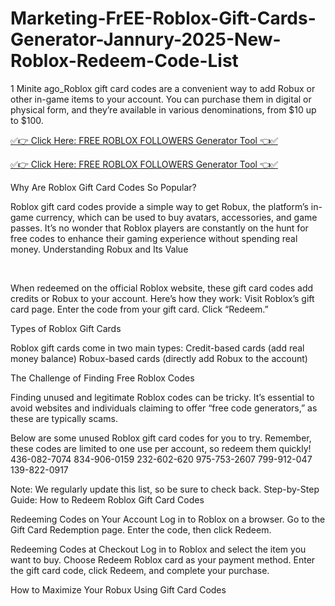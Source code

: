# Marketing-FrEE-Roblox-Gift-Cards-Generator-Jannury-2025-New-Roblox-Redeem-Code-List
1 Minite ago_Roblox gift card codes are a convenient way to add Robux or other in-game items to your account. You can purchase them in digital or physical form, and they’re available in various denominations, from $10 up to $100.

[✅👉 Click Here: FREE ROBLOX FOLLOWERS Generator Tool 👈✅](https://www.aeroned.com/getmedia/60ba91e8-01b9-4f74-9713-d498e27aa781/newrobloxra01.html.aspx)

[✅👉 Click Here: FREE ROBLOX FOLLOWERS Generator Tool 👈✅](https://www.aeroned.com/getmedia/60ba91e8-01b9-4f74-9713-d498e27aa781/newrobloxra01.html.aspx)

Why Are Roblox Gift Card Codes So Popular?

Roblox gift card codes provide a simple way to get Robux, the platform’s in-game currency, which can be used to buy avatars, accessories, and game passes. It’s no wonder that Roblox players are constantly on the hunt for free codes to enhance their gaming experience without spending real money. Understanding Robux and Its Value

​​

When redeemed on the official Roblox website, these gift card codes add credits or Robux to your account. Here’s how they work: Visit Roblox’s gift card page. Enter the code from your gift card. Click “Redeem.”

Types of Roblox Gift Cards

Roblox gift cards come in two main types: Credit-based cards (add real money balance) Robux-based cards (directly add Robux to the account)

The Challenge of Finding Free Roblox Codes

Finding unused and legitimate Roblox codes can be tricky. It’s essential to avoid websites and individuals claiming to offer “free code generators,” as these are typically scams.

Below are some unused Roblox gift card codes for you to try. Remember, these codes are limited to one use per account, so redeem them quickly! 436-082-7074 834-906-0159 232-602-620 975-753-2607 799-912-047 139-822-0917

Note: We regularly update this list, so be sure to check back. Step-by-Step Guide: How to Redeem Roblox Gift Card Codes

Redeeming Codes on Your Account Log in to Roblox on a browser. Go to the Gift Card Redemption page. Enter the code, then click Redeem.

Redeeming Codes at Checkout Log in to Roblox and select the item you want to buy. Choose Redeem Roblox card as your payment method. Enter the gift card code, click Redeem, and complete your purchase.

How to Maximize Your Robux Using Gift Card Codes

